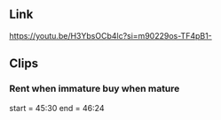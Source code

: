 ## Link
https://youtu.be/H3YbsOCb4lc?si=m90229os-TF4pB1-

## Clips

### Rent when immature buy when mature
start = 45:30
end = 46:24

